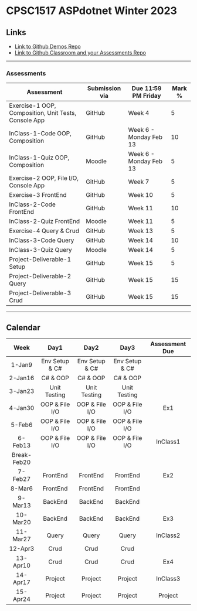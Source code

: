 # CPSC1517 ASPdotnet Winter 2023

## Links

- [Link to Github Demos Repo](https://github.com/RobbinLawASPdotnet/dotnet6-demos.git)
- [Link to Github Classroom and your Assessments Repo](#)

---

### Assessments

| Assessment | Submission via | Due 11:59 PM Friday| Mark % |
|---|---|---|---|
|Exercise-1 OOP, Composition, Unit Tests, Console App|GitHub|Week 4|5|
|InClass-1-Code OOP, Composition|GitHub|Week 6 - Monday Feb 13|10|
|InClass-1-Quiz OOP, Composition|Moodle|Week 6 - Monday Feb 13|5|
|Exercise-2 OOP, File I/O, Console App|GitHub|Week 7|5|
|Exercise-3 FrontEnd|GitHub|Week 10|5|
|InClass-2-Code FrontEnd|GitHub|Week 11|10|
|InClass-2-Quiz FrontEnd|Moodle|Week 11|5|
|Exercise-4 Query & Crud|GitHub|Week 13|5|
|InClass-3-Code Query|GitHub|Week 14|10|
|InClass-3-Quiz Query|Moodle|Week 14|5|
|Project-Deliverable-1 Setup|GitHub|Week 15|5|
|Project-Deliverable-2 Query|GitHub|Week 15|15|
|Project-Deliverable-3 Crud|GitHub|Week 15|15|

---

## Calendar

|Week|Day1|Day2|Day3|Assessment Due|
|:-:|:-:|:-:|:-:|:-:|
|1-Jan9|Env Setup & C#|Env Setup & C#|Env Setup & C#||
|2-Jan16|C# & OOP|C# & OOP|C# & OOP||
|3-Jan23|Unit Testing|Unit Testing|Unit Testing||
|4-Jan30|OOP & File I/O|OOP & File I/O|OOP & File I/O|Ex1|
|5-Feb6|OOP & File I/O|OOP & File I/O|OOP & File I/O||
|6-Feb13|OOP & File I/O|OOP & File I/O|OOP & File I/O|InClass1|
|Break-Feb20||||
|7-Feb27|FrontEnd|FrontEnd|FrontEnd|Ex2|
|8-Mar6|FrontEnd|FrontEnd|FrontEnd||
|9-Mar13|BackEnd|BackEnd|BackEnd||
|10-Mar20|BackEnd|BackEnd|BackEnd|Ex3|
|11-Mar27|Query|Query|Query|InClass2|
|12-Apr3|Crud|Crud|Crud||
|13-Apr10|Crud|Crud|Crud|Ex4|
|14-Apr17|Project|Project|Project|InClass3|
|15-Apr24|Project|Project|Project|Project|
